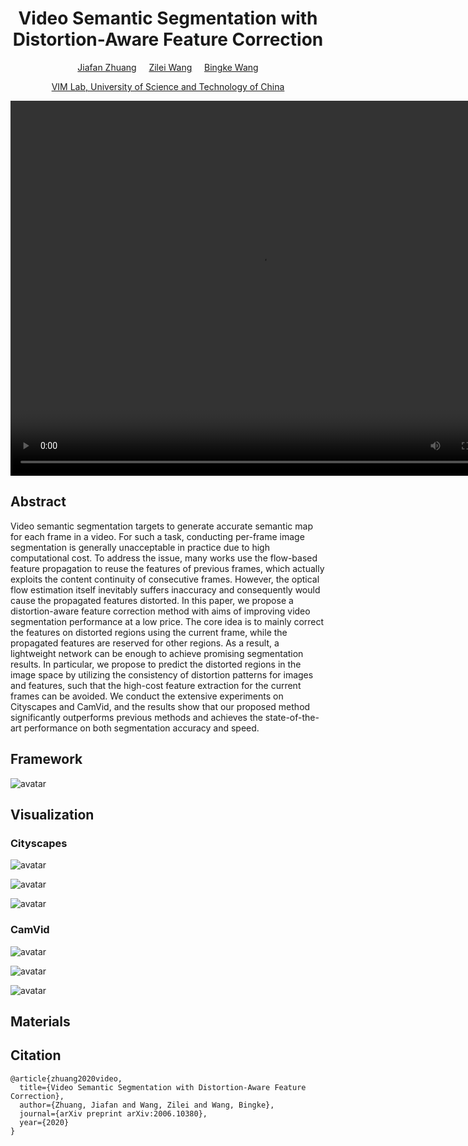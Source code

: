 <center>

# Video Semantic Segmentation with <br> Distortion-Aware Feature Correction

[Jiafan Zhuang](https://scholar.google.com/citations?user=KbWzCu4AAAAJ&hl=zh-CN) &nbsp;&nbsp;&nbsp;&nbsp;[Zilei Wang](https://scholar.google.com/citations?hl=zh-CN&user=tMO7jm4AAAAJ) &nbsp;&nbsp;&nbsp;&nbsp;[Bingke Wang]()

[VIM Lab, University of Science and Technology of China](http://vim.ustc.edu.cn/)

</center>

<video src="https://www.youtube.com/watch?v=8Q9SuW-7rS0&feature=youtu.be" width="800px" height="600px" controls="controls"></video>

## Abstract

Video semantic segmentation targets to generate accurate semantic map for each frame in a video. For such a task, conducting  per-frame image segmentation is generally unacceptable in practice due to high computational cost. To address the issue, many works use the flow-based feature propagation to reuse the features of previous frames, which actually exploits the content continuity of consecutive frames. However, the optical flow estimation itself inevitably suffers inaccuracy and consequently would cause the propagated features distorted. In this paper, we propose a distortion-aware feature correction method with aims of improving video segmentation performance at a low price. The core idea is to mainly correct the features on distorted regions using the current frame, while the propagated features are reserved for other regions. As a result, a lightweight network can be enough to achieve promising segmentation results. In particular, we propose to predict the distorted regions in the image space by utilizing the consistency of distortion patterns for images and features, such that the high-cost feature extraction for the current frames can be avoided. We conduct the extensive experiments on Cityscapes and CamVid, and the results show that our proposed method significantly outperforms previous methods and achieves the state-of-the-art performance on both segmentation accuracy and speed.

## Framework

![avatar](F:\git\DAVSS.github.io\image\framework.png)

## Visualization

### Cityscapes

![avatar](F:\git\DAVSS.github.io\image\cityscapes_56.png)

![avatar](F:\git\DAVSS.github.io\image\cityscapes_85.png)

![avatar](F:\git\DAVSS.github.io\image\cityscapes_99.png)

### CamVid

![avatar](F:\git\DAVSS.github.io\image\cityscapes_56.png)

![avatar](F:\git\DAVSS.github.io\image\cityscapes_85.png)

![avatar](F:\git\DAVSS.github.io\image\cityscapes_99.png)

## Materials

## Citation
```
@article{zhuang2020video,
  title={Video Semantic Segmentation with Distortion-Aware Feature Correction},
  author={Zhuang, Jiafan and Wang, Zilei and Wang, Bingke},
  journal={arXiv preprint arXiv:2006.10380},
  year={2020}
}
```